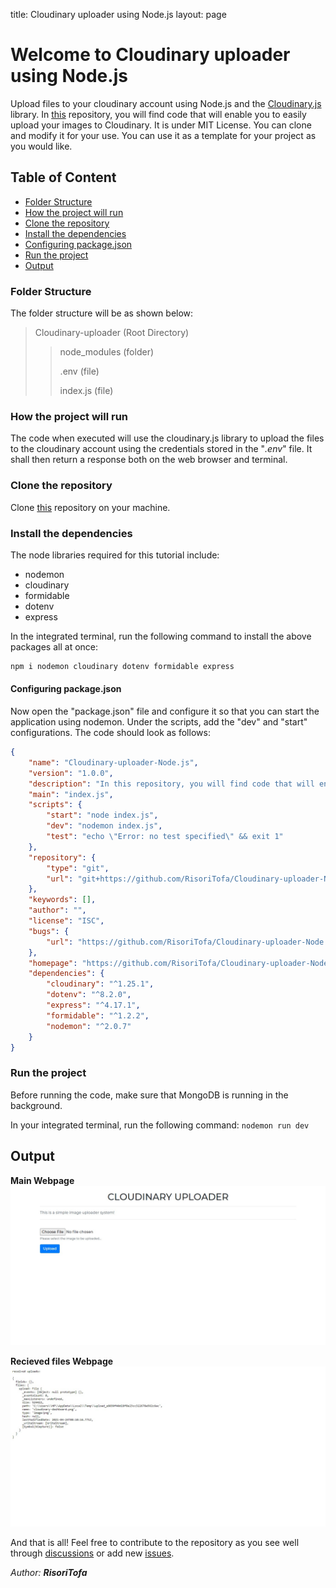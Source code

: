 title: Cloudinary uploader using Node.js
layout: page

# Welcome to Cloudinary uploader using Node.js

Upload files to your cloudinary account using Node.js and the [Cloudinary.js](https://www.npmjs.com/package/cloudinary) library.
In [this](https://github.com/RisoriTofa/Cloudinary-uploader-Node.js) repository, you will find code that will enable you to easily upload your images to Cloudinary. It is under MIT License. You can clone and modify it for your use.
You can use it as a template for your project as you would like.

## Table of Content

- [Folder Structure](#Folder-Structure)
- [How the project will run](#How-the-project-will-run)
- [Clone the repository](#Clone-the-repository)
- [Install the dependencies](#Install-the-dependencies)
- [Configuring package.json](#Configuring-package.json)
- [Run the project](#Run-the-project)
- [Output](#Output)

### Folder Structure

The folder structure will be as shown below:

> Cloudinary-uploader (Root Directory)
>
> > node_modules (folder)
> >
> > .env (file)
> >
> > index.js (file)
> >

### How the project will run

The code when executed will use the cloudinary.js library to upload the files to the cloudinary account using the credentials stored in the "_.env_" file. It shall then return a response both on the web browser and terminal.

### Clone the repository

Clone [this](https://github.com/RisoriTofa/Cloudinary-uploader-Node.js) repository on your machine.

### Install the dependencies

The node libraries required for this tutorial include:

- nodemon
- cloudinary
- formidable
- dotenv
- express

In the integrated terminal, run the following command to install the above packages all at once:

```node.js
npm i nodemon cloudinary dotenv formidable express
```
#### Configuring package.json

Now open the "package.json" file and configure it so that you can start the application using nodemon. Under the scripts, add the "dev" and "start" configurations. The code should look as follows:

```json
{
    "name": "Cloudinary-uploader-Node.js",
    "version": "1.0.0",
    "description": "In this repository, you will find code that will enable you to easily upload your images to Cloudinary. It is under MIT License. You can clone and modify it for your use.",
    "main": "index.js",
    "scripts": {
        "start": "node index.js",
        "dev": "nodemon index.js",
        "test": "echo \"Error: no test specified\" && exit 1"
    },
    "repository": {
        "type": "git",
        "url": "git+https://github.com/RisoriTofa/Cloudinary-uploader-Node.js.git"
    },
    "keywords": [],
    "author": "",
    "license": "ISC",
    "bugs": {
        "url": "https://github.com/RisoriTofa/Cloudinary-uploader-Node.js/issues"
    },
    "homepage": "https://github.com/RisoriTofa/Cloudinary-uploader-Node.js#readme",
    "dependencies": {
        "cloudinary": "^1.25.1",
        "dotenv": "^8.2.0",
        "express": "^4.17.1",
        "formidable": "^1.2.2",
        "nodemon": "^2.0.7"
    }
}
```

### Run the project

Before running the code, make sure that MongoDB is running in the background.

In your integrated terminal, run the following command:
`
nodemon run dev
`

## Output

**Main Webpage**
![Main Webpage](uploader-landing-page.png?raw=true "Uploader Webpage")

**Recieved files Webpage**
![Recieved files Webpage](recieved-file-cloudinary-Node.js.png?raw=true "Uploader Webpage")

And that is all!
Feel free to contribute to the repository as you see well through [discussions](https://github.com/RisoriTofa/Cloudinary-uploader-Node.js/discussions) or add new [issues](https://github.com/RisoriTofa/Cloudinary-uploader-Node.js/issues).

_Author: **RisoriTofa**_
